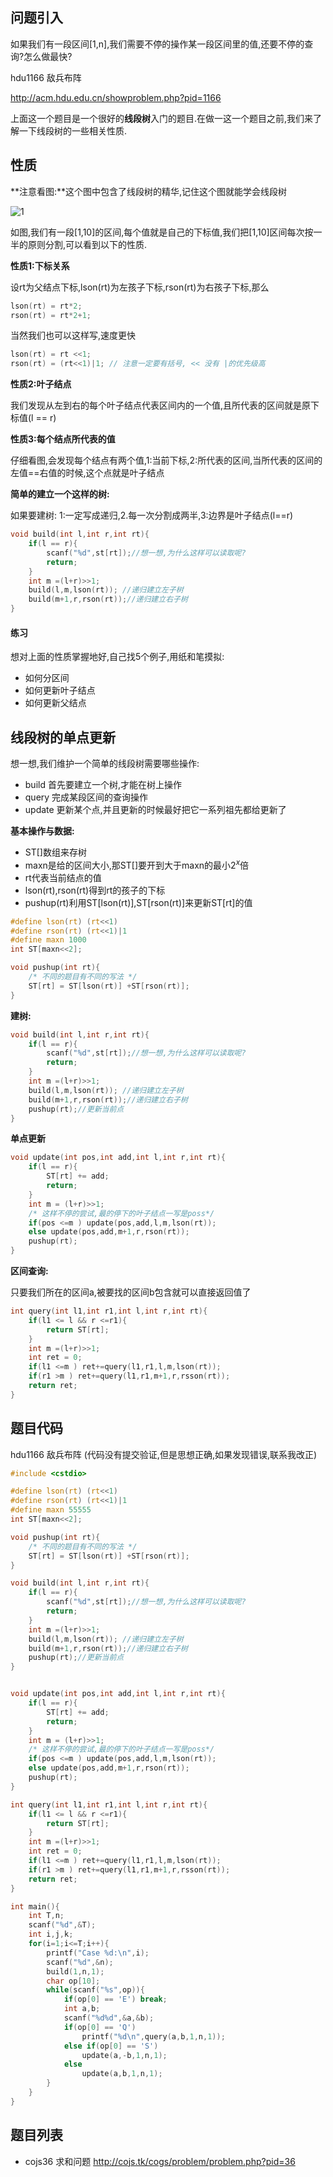 ## 问题引入

如果我们有一段区间[1,n],我们需要不停的操作某一段区间里的值,还要不停的查询?怎么做最快?

hdu1166 敌兵布阵

http://acm.hdu.edu.cn/showproblem.php?pid=1166

上面这一个题目是一个很好的**线段树**入门的题目.在做一这一个题目之前,我们来了解一下线段树的一些相关性质.


## 性质

**注意看图:**这个图中包含了线段树的精华,记住这个图就能学会线段树

![1](/images/线段树1.png)


如图,我们有一段[1,10]的区间,每个值就是自己的下标值,我们把[1,10]区间每次按一半的原则分割,可以看到以下的性质.

**性质1:下标关系**

设rt为父结点下标,lson(rt)为左孩子下标,rson(rt)为右孩子下标,那么

```c
lson(rt) = rt*2;
rson(rt) = rt*2+1;
```
当然我们也可以这样写,速度更快

```c
lson(rt) = rt <<1;
rson(rt) = (rt<<1)|1; // 注意一定要有括号, << 没有 |的优先级高
```

**性质2:叶子结点**

我们发现从左到右的每个叶子结点代表区间内的一个值,且所代表的区间就是原下标值(l == r)


**性质3:每个结点所代表的值**

仔细看图,会发现每个结点有两个值,1:当前下标,2:所代表的区间,当所代表的区间的左值==右值的时候,这个点就是叶子结点



**简单的建立一个这样的树:**

如果要建树: 1:一定写成递归,2.每一次分割成两半,3:边界是叶子结点(l==r)

```c
void build(int l,int r,int rt){
    if(l == r){
        scanf("%d",st[rt]);//想一想,为什么这样可以读取呢?
        return;
    }
    int m =(l+r)>>1;
    build(l,m,lson(rt)); //递归建立左子树
    build(m+1,r,rson(rt));//递归建立右子树
}
```



#### 练习

想对上面的性质掌握地好,自己找5个例子,用纸和笔摸拟:

 - 如何分区间
 - 如何更新叶子结点
 - 如何更新父结点

## 线段树的单点更新

想一想,我们维护一个简单的线段树需要哪些操作:

 - build 首先要建立一个树,才能在树上操作
 - query 完成某段区间的查询操作
 - update 更新某个点,并且更新的时候最好把它一系列祖先都给更新了


**基本操作与数据:**

 - ST[]数组来存树
 - maxn是给的区间大小,那ST[]要开到大于maxn的最小$2^x$倍
 - rt代表当前结点的值
 - lson(rt),rson(rt)得到rt的孩子的下标
 - pushup(rt)利用ST[lson(rt)],ST[rson(rt)]来更新ST[rt]的值

```c
#define lson(rt) (rt<<1)
#define rson(rt) (rt<<1)|1
#define maxn 1000
int ST[maxn<<2];

void pushup(int rt){
    /* 不同的题目有不同的写法 */
    ST[rt] = ST[lson(rt)] +ST[rson(rt)];
}
```

**建树:**

```c
void build(int l,int r,int rt){
    if(l == r){
        scanf("%d",st[rt]);//想一想,为什么这样可以读取呢?
        return;
    }
    int m =(l+r)>>1;
    build(l,m,lson(rt)); //递归建立左子树
    build(m+1,r,rson(rt));//递归建立右子树
    pushup(rt);//更新当前点
}
```

**单点更新**

```c
void update(int pos,int add,int l,int r,int rt){
    if(l == r){
        ST[rt] += add;
        return;
    }
    int m = (l+r)>>1;
    /* 这样不停的尝试,最的停下的叶子结点一写是poss*/
    if(pos <=m ) update(pos,add,l,m,lson(rt));
    else update(pos,add,m+1,r,rson(rt));
    pushup(rt);
}
```

**区间查询:**

只要我们所在的区间a,被要找的区间b包含就可以直接返回值了

```c
int query(int l1,int r1,int l,int r,int rt){
    if(l1 <= l && r <=r1){
        return ST[rt];
    }
    int m =(l+r)>>1;
    int ret = 0;
    if(l1 <=m ) ret+=query(l1,r1,l,m,lson(rt));
    if(r1 >m ) ret+=query(l1,r1,m+1,r,rsson(rt));
    return ret;
}
```

## 题目代码

hdu1166 敌兵布阵
(代码没有提交验证,但是思想正确,如果发现错误,联系我改正)

```c
#include <cstdio>

#define lson(rt) (rt<<1)
#define rson(rt) (rt<<1)|1
#define maxn 55555
int ST[maxn<<2];

void pushup(int rt){
    /* 不同的题目有不同的写法 */
    ST[rt] = ST[lson(rt)] +ST[rson(rt)];
}

void build(int l,int r,int rt){
    if(l == r){
        scanf("%d",st[rt]);//想一想,为什么这样可以读取呢?
        return;
    }
    int m =(l+r)>>1;
    build(l,m,lson(rt)); //递归建立左子树
    build(m+1,r,rson(rt));//递归建立右子树
    pushup(rt);//更新当前点
}


void update(int pos,int add,int l,int r,int rt){
    if(l == r){
        ST[rt] += add;
        return;
    }
    int m = (l+r)>>1;
    /* 这样不停的尝试,最的停下的叶子结点一写是poss*/
    if(pos <=m ) update(pos,add,l,m,lson(rt));
    else update(pos,add,m+1,r,rson(rt));
    pushup(rt);
}

int query(int l1,int r1,int l,int r,int rt){
    if(l1 <= l && r <=r1){
        return ST[rt];
    }
    int m =(l+r)>>1;
    int ret = 0;
    if(l1 <=m ) ret+=query(l1,r1,l,m,lson(rt));
    if(r1 >m ) ret+=query(l1,r1,m+1,r,rsson(rt));
    return ret;
}

int main(){
    int T,n;
    scanf("%d",&T);
    int i,j,k;
    for(i=1;i<=T;i++){
        printf("Case %d:\n",i);
        scanf("%d",&n);
        build(1,n,1);
        char op[10];
        while(scanf("%s",op)){
            if(op[0] == 'E') break;
            int a,b;
            scanf("%d%d",&a,&b);
            if(op[0] == 'Q')
                printf("%d\n",query(a,b,1,n,1));
            else if(op[0] == 'S')
                update(a,-b,1,n,1);
            else 
                update(a,b,1,n,1);
        }
    }
}

```
## 题目列表

 - cojs36 求和问题 http://cojs.tk/cogs/problem/problem.php?pid=36


